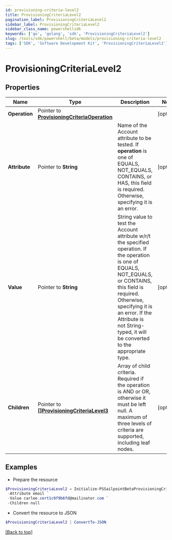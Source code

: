 ```yaml
---
id: provisioning-criteria-level2
title: ProvisioningCriteriaLevel2
pagination_label: ProvisioningCriteriaLevel2
sidebar_label: ProvisioningCriteriaLevel2
sidebar_class_name: powershellsdk
keywords: ['go', 'golang', 'sdk', 'ProvisioningCriteriaLevel2'] 
slug: /tools/sdk/powershell/beta/models/provisioning-criteria-level2
tags: ['SDK', 'Software Development Kit', 'ProvisioningCriteriaLevel2']
---
```



# ProvisioningCriteriaLevel2

## Properties

Name | Type | Description | Notes
------------ | ------------- | ------------- | -------------
**Operation** |  Pointer to [**ProvisioningCriteriaOperation**](provisioning-criteria-operation) |  | [optional] 
**Attribute** |  Pointer to **String** | Name of the Account attribute to be tested. If **operation** is one of EQUALS, NOT_EQUALS, CONTAINS, or HAS, this field is required. Otherwise, specifying it is an error. | [optional] 
**Value** |  Pointer to **String** | String value to test the Account attribute w/r/t the specified operation. If the operation is one of EQUALS, NOT_EQUALS, or CONTAINS, this field is required. Otherwise, specifying it is an error. If the Attribute is not String-typed, it will be converted to the appropriate type. | [optional] 
**Children** |  Pointer to [**[]ProvisioningCriteriaLevel3**](provisioning-criteria-level3) | Array of child criteria. Required if the operation is AND or OR, otherwise it must be left null. A maximum of three levels of criteria are supported, including leaf nodes. | [optional] 

## Examples

- Prepare the resource
```powershell
$ProvisioningCriteriaLevel2 = Initialize-PSSailpointBetaProvisioningCriteriaLevel2  -Operation null `
 -Attribute email `
 -Value carlee.cert1c9f9b6fd@mailinator.com `
 -Children null
```

- Convert the resource to JSON
```powershell
$ProvisioningCriteriaLevel2 | ConvertTo-JSON
```


[[Back to top]](#) 

